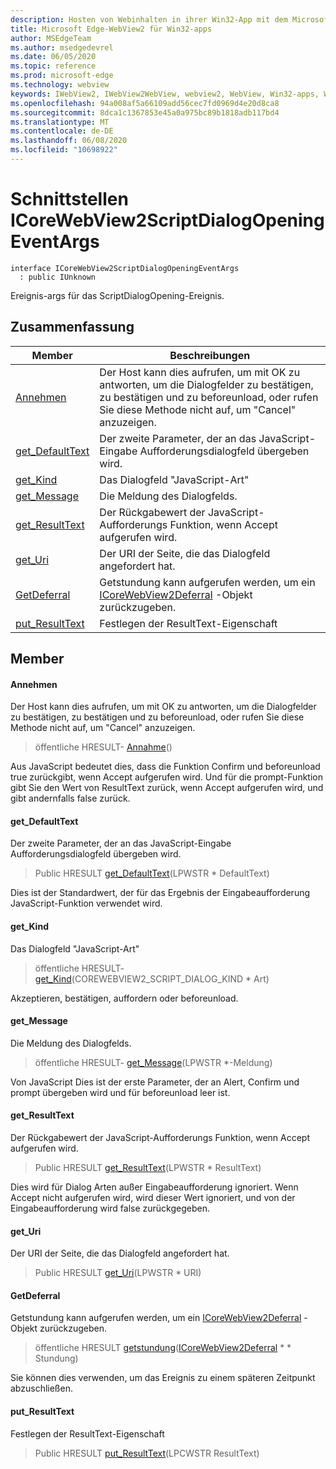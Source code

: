 ```yaml
---
description: Hosten von Webinhalten in ihrer Win32-App mit dem Microsoft Edge WebView2-Steuerelement
title: Microsoft Edge-WebView2 für Win32-apps
author: MSEdgeTeam
ms.author: msedgedevrel
ms.date: 06/05/2020
ms.topic: reference
ms.prod: microsoft-edge
ms.technology: webview
keywords: IWebView2, IWebView2WebView, webview2, WebView, Win32-apps, Win32, Edge, ICoreWebView2, ICoreWebView2Controller, Browser-Steuerelement, Edge-HTML
ms.openlocfilehash: 94a008af5a66109add56cec7fd0969d4e20d8ca8
ms.sourcegitcommit: 8dca1c1367853e45a0a975bc89b1818adb117bd4
ms.translationtype: MT
ms.contentlocale: de-DE
ms.lasthandoff: 06/08/2020
ms.locfileid: "10698922"
---
```

# Schnittstellen ICoreWebView2ScriptDialogOpeningEventArgs 

```
interface ICoreWebView2ScriptDialogOpeningEventArgs
  : public IUnknown
```

Ereignis-args für das ScriptDialogOpening-Ereignis.

## Zusammenfassung

 Member                        | Beschreibungen
--------------------------------|---------------------------------------------
[Annehmen](#accept) | Der Host kann dies aufrufen, um mit OK zu antworten, um die Dialogfelder zu bestätigen, zu bestätigen und zu beforeunload, oder rufen Sie diese Methode nicht auf, um "Cancel" anzuzeigen.
[get_DefaultText](#get_defaulttext) | Der zweite Parameter, der an das JavaScript-Eingabe Aufforderungsdialogfeld übergeben wird.
[get_Kind](#get_kind) | Das Dialogfeld "JavaScript-Art"
[get_Message](#get_message) | Die Meldung des Dialogfelds.
[get_ResultText](#get_resulttext) | Der Rückgabewert der JavaScript-Aufforderungs Funktion, wenn Accept aufgerufen wird.
[get_Uri](#get_uri) | Der URI der Seite, die das Dialogfeld angefordert hat.
[GetDeferral](#getdeferral) | Getstundung kann aufgerufen werden, um ein [ICoreWebView2Deferral](icorewebview2deferral.md) -Objekt zurückzugeben.
[put_ResultText](#put_resulttext) | Festlegen der ResultText-Eigenschaft

## Member

#### Annehmen 

Der Host kann dies aufrufen, um mit OK zu antworten, um die Dialogfelder zu bestätigen, zu bestätigen und zu beforeunload, oder rufen Sie diese Methode nicht auf, um "Cancel" anzuzeigen.

> öffentliche HRESULT- [Annahme](#accept)()

Aus JavaScript bedeutet dies, dass die Funktion Confirm und beforeunload true zurückgibt, wenn Accept aufgerufen wird. Und für die prompt-Funktion gibt Sie den Wert von ResultText zurück, wenn Accept aufgerufen wird, und gibt andernfalls false zurück.

#### get_DefaultText 

Der zweite Parameter, der an das JavaScript-Eingabe Aufforderungsdialogfeld übergeben wird.

> Public HRESULT [get_DefaultText](#get_defaulttext)(LPWSTR * DefaultText)

Dies ist der Standardwert, der für das Ergebnis der Eingabeaufforderung JavaScript-Funktion verwendet wird.

#### get_Kind 

Das Dialogfeld "JavaScript-Art"

> öffentliche HRESULT- [get_Kind](#get_kind)(COREWEBVIEW2_SCRIPT_DIALOG_KIND * Art)

Akzeptieren, bestätigen, auffordern oder beforeunload.

#### get_Message 

Die Meldung des Dialogfelds.

> öffentliche HRESULT- [get_Message](#get_message)(LPWSTR *-Meldung)

Von JavaScript Dies ist der erste Parameter, der an Alert, Confirm und prompt übergeben wird und für beforeunload leer ist.

#### get_ResultText 

Der Rückgabewert der JavaScript-Aufforderungs Funktion, wenn Accept aufgerufen wird.

> Public HRESULT [get_ResultText](#get_resulttext)(LPWSTR * ResultText)

Dies wird für Dialog Arten außer Eingabeaufforderung ignoriert. Wenn Accept nicht aufgerufen wird, wird dieser Wert ignoriert, und von der Eingabeaufforderung wird false zurückgegeben.

#### get_Uri 

Der URI der Seite, die das Dialogfeld angefordert hat.

> Public HRESULT [get_Uri](#get_uri)(LPWSTR * URI)

#### GetDeferral 

Getstundung kann aufgerufen werden, um ein [ICoreWebView2Deferral](icorewebview2deferral.md) -Objekt zurückzugeben.

> öffentliche HRESULT [getstundung](#getdeferral)([ICoreWebView2Deferral](icorewebview2deferral.md) * * Stundung)

Sie können dies verwenden, um das Ereignis zu einem späteren Zeitpunkt abzuschließen.

#### put_ResultText 

Festlegen der ResultText-Eigenschaft

> Public HRESULT [put_ResultText](#put_resulttext)(LPCWSTR ResultText)


